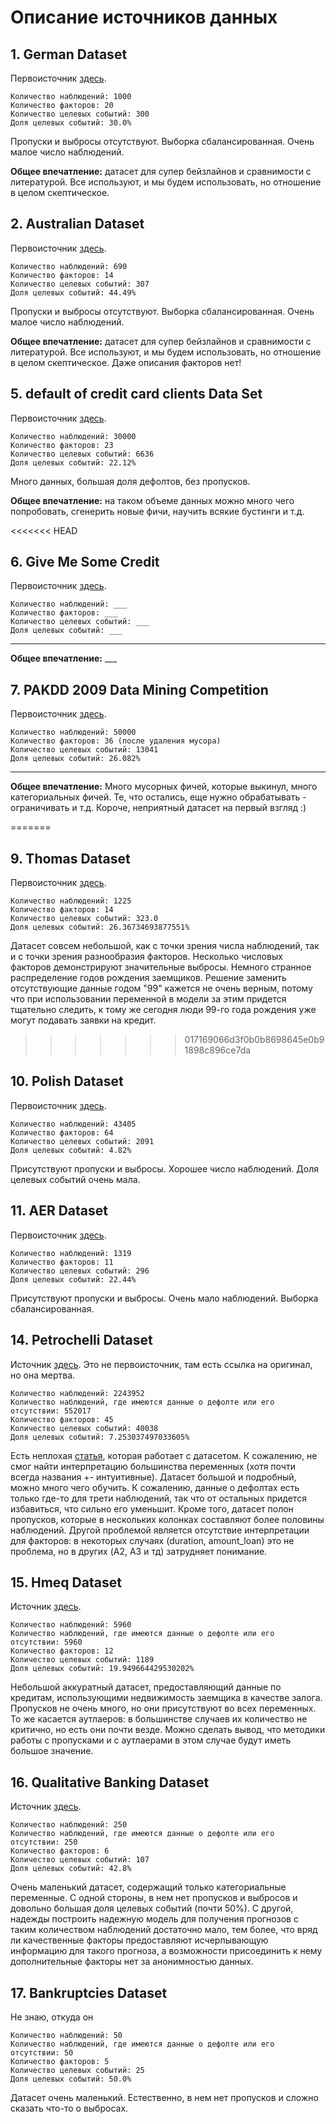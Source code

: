 # Описание источников данных

## 1. German Dataset

Первоисточник [здесь](https://archive.ics.uci.edu/ml/datasets/statlog+(german+credit+data)).

```
Количество наблюдений: 1000
Количество факторов: 20
Количество целевых событий: 300
Доля целевых событий: 30.0%
```

Пропуски и выбросы отсутствуют. Выборка сбалансированная. Очень малое число наблюдений.

**Общее впечатление:** датасет для супер бейзлайнов и сравнимости с литературой. Все используют, и мы будем использовать, но отношение в целом скептическое.


## 2. Australian Dataset

Первоисточник [здесь](http://archive.ics.uci.edu/ml/datasets/statlog+(australian+credit+approval)).

```
Количество наблюдений: 690
Количество факторов: 14
Количество целевых событий: 307
Доля целевых событий: 44.49%
```

Пропуски и выбросы отсутствуют. Выборка сбалансированная. Очень малое число наблюдений.

**Общее впечатление:** датасет для супер бейзлайнов и сравнимости с литературой. Все используют, и мы будем использовать, но отношение в целом скептическое. Даже описания факторов нет!


## 5. default of credit card clients Data Set

Первоисточник [здесь](https://archive.ics.uci.edu/ml/datasets/default+of+credit+card+clients).

```
Количество наблюдений: 30000
Количество факторов: 23
Количество целевых событий: 6636
Доля целевых событий: 22.12%
```

Много данных, большая доля дефолтов, без пропусков.

**Общее впечатление:** на таком объеме данных можно много чего попробовать, сгенерить новые фичи, научить всякие бустинги и т.д.

<<<<<<< HEAD
## 6. Give Me Some Credit

Первоисточник [здесь](http://www.kaggle.com/c/GiveMeSomeCredit).

```
Количество наблюдений: ___
Количество факторов: ___
Количество целевых событий: ___
Доля целевых событий: ___
```

___

**Общее впечатление:** ___

## 7. PAKDD 2009 Data Mining Competition

Первоисточник [здесь](https://github.com/JLZml/Credit-Scoring-Data-Sets/tree/master/2.%20PAKDD%202009%20Data%20Mining%20Competition).

```
Количество наблюдений: 50000
Количество факторов: 36 (после удаления мусора)
Количество целевых событий: 13041
Доля целевых событий: 26.082%
```

___

**Общее впечатление:** Много мусорных фичей, которые выкинул, много категориальных фичей. Те, что остались, еще нужно обрабатывать - ограничивать и т.д. Короче, неприятный датасет на первый взгляд :)

=======
## 9. Thomas Dataset

Первоисточник [здесь](https://github.com/JLZml/Credit-Scoring-Data-Sets/tree/master/5.%20thomas).

```
Количество наблюдений: 1225
Количество факторов: 14
Количество целевых событий: 323.0
Доля целевых событий: 26.36734693877551%

```

Датасет совсем небольшой, как с точки зрения числа наблюдений, так и с точки зрения разнообразия факторов. Несколько числовых факторов демонстрируют значительные выбросы. Немного странное распределение годов рождения заемщиков. Решение заменить отсутствующие данные годом "99" кажется не очень верным, потому что при использовании переменной в модели за этим придется тщательно следить, к тому же сегодня люди 99-го года рождения уже могут подавать заявки на кредит. 
>>>>>>> 017169066d3f0b0b8698645e0b91898c896ce7da

## 10. Polish Dataset

Первоисточник [здесь](http://archive.ics.uci.edu/ml/datasets/Polish+companies+bankruptcy+data).

```
Количество наблюдений: 43405
Количество факторов: 64
Количество целевых событий: 2091
Доля целевых событий: 4.82%
```

Присутствуют пропуски и выбросы. Хорошее число наблюдений. Доля целевых событий очень мала.

## 11. AER Dataset

Первоисточник [здесь](https://www.kaggle.com/dansbecker/aer-credit-card-data).

```
Количество наблюдений: 1319
Количество факторов: 11
Количество целевых событий: 296
Доля целевых событий: 22.44%
```

Присутствуют пропуски и выбросы. Очень мало наблюдений. Выборка сбалансированная.


## 14. Petrochelli Dataset

Источник [здесь](https://data.world/lpetrocelli/czech-financial-dataset-real-anonymized-transactions).
Это не первоисточник, там есть ссылка на оригинал, но она мертва.

```
Количество наблюдений: 2243952
Количество наблюдений, где имеются данные о дефолте или его отсутствии: 552017
Количество факторов: 45
Количество целевых событий: 40038
Доля целевых событий: 7.253037497033605%

```
Есть неплохая [статья](https://towardsdatascience.com/loan-default-prediction-an-end-to-end-ml-project-with-real-bank-data-part-1-1405f7aecb9e), которая работает с датасетом. К сожалению, не смог найти интерпретацию большинства переменных (хотя почти всегда названия +- интуитивные).
Датасет большой и подробный, можно много чего обучить. К сожалению, данные о дефолтах есть только где-то для трети наблюдений, так что от остальных придется избавиться, что сильно его уменьшит. Кроме того, датасет полон пропусков, которые в нескольких колонках составляют более половины наблюдений. Другой проблемой является отсутствие интерпретации для факторов: в некоторых случаях (duration, amount_loan) это не проблема, но в других (A2, A3 и тд) затрудняет понимание. 

## 15. Hmeq Dataset
Источник [здесь](http://www.creditriskanalytics.net/datasets-private2.html).
```
Количество наблюдений: 5960
Количество наблюдений, где имеются данные о дефолте или его отсутствии: 5960
Количество факторов: 12
Количество целевых событий: 1189
Доля целевых событий: 19.949664429530202%

```
Небольшой аккуратный датасет, предоставляющий данные по кредитам, использующими недвижимость заемщика в качестве залога. Пропусков не очень много, но они присутствуют во всех переменных. То же касается аутлаеров: в большинстве случаев их количество не критично, но есть они почти везде. Можно сделать вывод, что методики работы с пропусками и с аутлаерами в этом случае будут иметь большое значение.

## 16. Qualitative Banking Dataset
Источник [здесь](https://archive.ics.uci.edu/ml/datasets/qualitative_bankruptcy).

```
Количество наблюдений: 250
Количество наблюдений, где имеются данные о дефолте или его отсутствии: 250
Количество факторов: 6
Количество целевых событий: 107
Доля целевых событий: 42.8%

```
Очень маленький датасет, содержащий только категориальные переменные. С одной стороны, в нем нет пропусков и выбросов и довольно большая доля целевых событий (почти 50%). С другой, надежды построить надежную модель для получения прогнозов с таким количеством наблюдений достаточно мало, тем более, что вряд ли качественные факторы предоставляют исчерпывающую информацию для такого прогноза, а возможности присоединить к нему дополнительные факторы нет за анонимностью данных.

## 17. Bankruptcies Dataset
Не знаю, откуда он 
```
Количество наблюдений: 50
Количество наблюдений, где имеются данные о дефолте или его отсутствии: 50
Количество факторов: 5
Количество целевых событий: 25
Доля целевых событий: 50.0%

```
Датасет очень маленький. Естественно, в нем нет пропусков и сложно сказать что-то о выбросах. 
